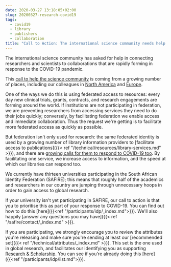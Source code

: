 ```yaml
---
date: 2020-03-27 13:18:05+02:00
slug: 20200327-research-covid19
tags:
  - covid19
  - library
  - publishers
  - collaboration
title: "Call to Action: The international science community needs help responding to COVID-19"
---
```


The international science community has asked for help in connecting researchers and scientists to collaborations that are rapidly forming in response to the COVID-19 pandemic.<!--more-->

This [call to help the science community](https://refeds.org/a/2430) is coming from a growing number of places, including our colleagues in [North America](https://www.incommon.org/news/international-science-community-seeks-help-from-incommon-participants/) and [Europe](https://www.egi.eu/news/egi-and-eosc-synergy-join-forces-to-tackle-covid-19/).

One of the ways we do this is using federated access to resources: every day new clinical trials, grants, contracts, and research engagements are forming around the world. If institutions are not participating in federation, we are preventing researchers from accessing services they need to do their jobs quickly; conversely, by facilitating federation we enable access and immediate collaboration. Thus the request we're getting is to facilitate more federated access as quickly as possible.

But federation isn't only used for research: the same federated identity is used by a growing number of library information providers to [facilitate access to publications]({{< ref "/technical/resources/library-services.md" >}}), and there are [growing calls for them to respond to COVID-19 too](https://www.jisc.ac.uk/news/statement-on-access-to-content-in-response-to-covid-19-20-mar-2020). By facilitating one service, we increase access to information, and the speed at which our libraries can respond too.

We currently have thirteen universities participating in the South African Identity Federation (SAFIRE); this means that roughly half of the academics and researchers in our country are jumping through unnecessary hoops in order to gain access to global research.

If your university isn't yet participating in SAFIRE, our call to action is that you to prioritise this as part of your response to COVID-19. You can find out how to do this [here]({{<ref
"/participants/idp/_index.md">}}). We'll also happily [answer any questions you may have]({{< ref "/safire/contact/_index.md" >}}).

If you are participating, we strongly encourage you to review the attributes you're releasing and make sure you're sending at least our [recommended set]({{< ref "/technical/attributes/_index.md" >}}). This set is the one used in global research, and facilitates our identifying you as supporting [Research & Scholarship](https://refeds.org/category/research-and-scholarship). You can see if you're already doing this [here]({{<ref "/participants/idp/list.md">}}).
